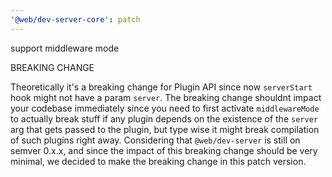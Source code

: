 ```yaml
---
'@web/dev-server-core': patch
---
```


support middleware mode

BREAKING CHANGE

Theoretically it's a breaking change for Plugin API since now `serverStart` hook might not have a param `server`.
The breaking change shouldnt impact your codebase immediately since you need to first activate `middlewareMode` to actually break stuff if any plugin depends on the existence of the `server` arg that gets passed to the plugin, but type wise it might break compilation of such plugins right away. Considering that `@web/dev-server` is still on semver 0.x.x, and since the impact of this breaking change should be very minimal, we decided to make the breaking change in this patch version.
